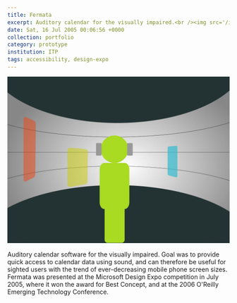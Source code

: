 ```yaml
---
title: Fermata
excerpt: Auditory calendar for the visually impaired.<br /><img src='/images/portfolio/fermata-300w.png'>
date: Sat, 16 Jul 2005 00:06:56 +0000
collection: portfolio
category: prototype
institution: ITP
tags: accessibility, design-expo
---
```

<img src='/images/portfolio/fermata.jpg'>

Auditory calendar software for the visually impaired. Goal was to provide quick access to calendar data using sound, and can therefore be useful for sighted users with the trend of ever-decreasing mobile phone screen sizes. Fermata was presented at the Microsoft Design Expo competition in July 2005, where it won the award for Best Concept, and at the 2006 O'Reilly Emerging Technology Conference.
